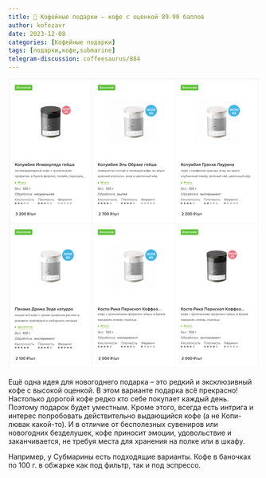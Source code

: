 ```yaml
---
title: 🎁 Кофейные подарки – кофе с оценкой 89-90 баллов
author: kofezavr
date: 2023-12-08
categories: [Кофейные подарки]
tags: [подарки,кофе,submarine]
telegram-discussion: coffeesaurus/884
--- 
```

![copy from title](/assets/img/posts/23/12/89-90.jpg)

Ещё одна идея для новогоднего подарка – это редкий и эксклюзивный кофе с высокой оценкой. В этом варианте подарка всё прекрасно! Настолько дорогой кофе редко кто себе покупает каждый день. Поэтому подарок будет уместным. Кроме этого, всегда есть интрига и интерес попробовать действительно выдающийся кофе (а не Копи-лювак какой-то). И в отличие от бесполезных сувениров или новогодних безделушек, кофе приносит эмоции, удовольствие и заканчивается, не требуя места для хранения на полке или в шкафу.

Например, у Субмарины есть подходящие варианты. Кофе в баночках по 100 г. в обжарке как под фильтр, так и под эспрессо.